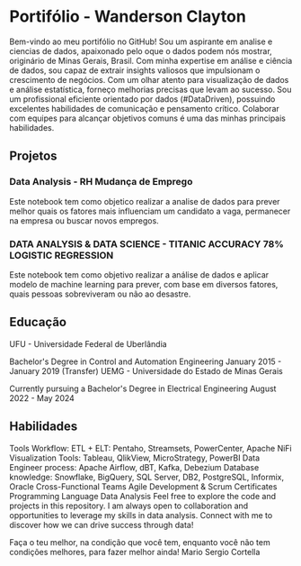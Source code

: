 # Portifólio - Wanderson Clayton

Bem-vindo ao meu portifólio no GitHub! Sou um aspirante em analise e ciencias de dados, apaixonado pelo oque o dados podem nós mostrar, originário de Minas Gerais, Brasil. Com minha expertise em análise e ciência de dados, sou capaz de extrair insights valiosos que impulsionam o crescimento de negócios. Com um olhar atento para visualização de dados e análise estatística, forneço melhorias precisas que levam ao sucesso. Sou um profissional eficiente orientado por dados (#DataDriven), possuindo excelentes habilidades de comunicação e pensamento crítico. Colaborar com equipes para alcançar objetivos comuns é uma das minhas principais habilidades.

## Projetos

### Data Analysis - RH Mudança de Emprego

Este notebook tem como objetico realizar a analise de dados para prever melhor quais os fatores mais influenciam um candidato a vaga, permanecer na empresa ou buscar novos empregos.

### DATA ANALYSIS & DATA SCIENCE - TITANIC ACCURACY 78% LOGISTIC REGRESSION

Este notebook tem como objetivo realizar a análise de dados e aplicar modelo de machine learning para prever, com base em diversos fatores, quais pessoas sobreviveram ou não ao desastre.

## Educação

UFU - Universidade Federal de Uberlândia

Bachelor's Degree in Control and Automation Engineering
January 2015 - January 2019 (Transfer)
UEMG - Universidade do Estado de Minas Gerais

Currently pursuing a Bachelor's Degree in Electrical Engineering
August 2022 - May 2024

## Habilidades

Tools
Workflow:
ETL + ELT: Pentaho, Streamsets, PowerCenter, Apache NiFi
Visualization Tools: Tableau, QlikView, MicroStrategy, PowerBI
Data Engineer process: Apache Airflow, dBT, Kafka, Debezium
Database knowledge: Snowflake, BigQuery, SQL Server, DB2, PostgreSQL, Informix, Oracle
Cross-Functional Teams
Agile Development & Scrum
Certificates
Programming Language
Data Analysis
Feel free to explore the code and projects in this repository. I am always open to collaboration and opportunities to leverage my skills in data analysis. Connect with me to discover how we can drive success through data!

Faça o teu melhor, na condição que você tem, enquanto você não tem condições melhores, para fazer melhor ainda! Mario Sergio Cortella
